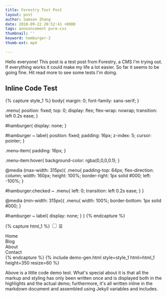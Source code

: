 ```yaml
---
title: Forestry Test Post
layout: post
author: Samson Zhang
date: 2018-09-22 20:52:41 +0000
tags: announcement pure-css
thumbnail: ''
keyword: hamburger-2
thumb-ext: mp4

---
```

Hello everyone! This post is a test post from Forestry, a CMS I'm trying out. If everything works it could make my life a lot easier. So far it seems to be going fine. Hit read more to see some tests I'm doing.

<!--break-->

## Inline Code Test

{% capture style_1 %}
body{
  margin: 0;
  font-family: sans-serif;
}

.menu{
  position: fixed;
  top: 0;
  display: flex;
  flex-wrap: nowrap;
  transition: left 0.2s ease;
}

#hamburger{
  display: none;
}

#hamburger ~ label{
  position: fixed;
  padding: 16px;
  z-index: 5;
  cursor: pointer;
}

.menu-item{
  padding: 16px;
}

.menu-item:hover{
  background-color: rgba(0,0,0,0.1);
}

@media (max-width: 315px){
  .menu{
    padding-top: 64px;
    flex-direction: column;
    width: 160px;
    height: 100%;
    border-right: 1px solid #000;
    left: -100%;
  }

  #hamburger:checked ~ .menu{
    left: 0;
    transition: left 0.2s ease;
  }
}

@media (min-width: 315px){
  .menu{
    width: 100%;
    border-bottom: 1px solid #000;
  }

  #hamburger ~ label{
    display: none;
  }
}
{% endcapture %}

{% capture html_1 %}
<input type='checkbox' id='hamburger'>
<label for='hamburger'>☰</label>
<div class='menu'>
  <div class='menu-item'><span>Home</span></div>
  <div class='menu-item'><span>Blog</span></div>
  <div class='menu-item'><span>About</span></div>
  <div class='menu-item'><span>Contact</span></div>
</div>
{% endcapture %}
{% include demo-gen.html style=style_1 html=html_1 height=350 resize=60 %}

Above is a little code demo test. What's special about it is that all the markup and styling has only been written once and is displayed both in the highlights and the actual demo; furthermore, it's all written inline in the markdown document and assembled using Jekyll variables and includes.

